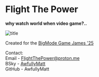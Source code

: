 # Flight The Power  
**why watch world when video game?..**  
  
![title](https://github.com/user-attachments/assets/8fecb3fb-1e52-45e0-9abc-eef20fd8f2dc) 
  
Created for the [BigMode Game James '25](https://itch.io/jam/bigmode-game-jam-2025)  

Contact:  
Email - FlightThePower@proton.me  
BSky - [AwfullyMatt](https://bsky.app/profile/awfullymatt.bsky.social)  
GitHub - AwfullyMatt  
